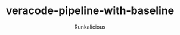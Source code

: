 ---
layout: post
repolink: "https://github.com/runkalicious/veracode-pipeline-with-baseline"
title: "veracode-pipeline-with-baseline"
description: "GitHub Action to perform a Veracode Pipeline Scan and, optionally, compare the results against a set of baseline results."
author: "Runkalicious"
author-link: "https://github.com/runkalicious/"
content-type: "pipeline_scan_projects"
repo: "github"
repo_title: "veracode-pipeline-with-baseline"
---